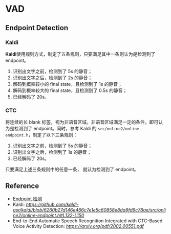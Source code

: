 # VAD

## Endpoint Detection

### Kaldi

 **Kaldi**使用规则方式，制定了五条规则，只要满足其中一条则认为是检测到了 endpoint。

1. 识别出文字之前，检测到了 5s 的静音；
2. 识别出文字之后，检测到了 2s 的静音；
3. 解码到概率较小的 final state，且检测到了 1s 的静音；
4. 解码到概率较大的 final state，且检测到了 0.5s 的静音；
5. 已经解码了 20s。

### CTC

将连续的长 blank 标签，视为非语音区域。非语音区域满足一定的条件，即可认为是检测到了 endpoint。同时，参考 Kaldi 的 `src/online2/online-endpoint.h`，制定了以下三条规则：

1. 识别出文字之前，检测到了 5s 的静音；
2. 识别出文字之后，检测到了 1s 的静音；
3. 已经解码了 20s。

只要满足上述三条规则中的任意一条， 就认为检测到了 endpoint。



## Reference

* [Endpoint 检测](https://mp.weixin.qq.com/s?__biz=MzU2NjUwMTgxOQ==&mid=2247484024&idx=1&sn=12da2ee76347de4a18856274ba6ba61f&chksm=fcaacaaccbdd43ba6b3e996bbf1e2ac6d5f1b449dfd80fcaccfbbe0a240fa1668b931dbf4bd5&scene=21#wechat_redirect)
* Kaldi: *https://github.com/kaldi-asr/kaldi/blob/6260b27d146e466c7e1e5c60858e8da9fd9c78ae/src/online2/online-endpoint.h#L132-L150*
* End-to-End Automatic Speech Recognition Integrated with CTC-Based Voice Activity Detection: *https://arxiv.org/pdf/2002.00551.pdf*

